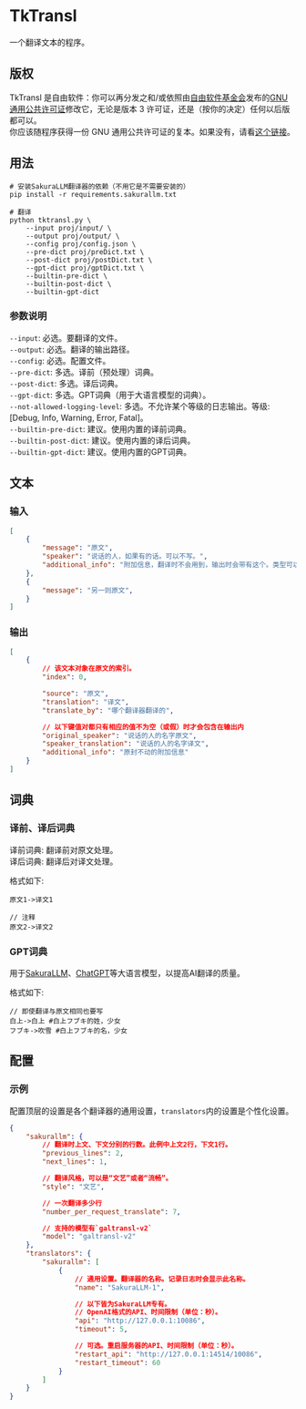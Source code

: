 # TkTransl

一个翻译文本的程序。

## 版权

TkTransl 是自由软件：你可以再分发之和/或依照由[自由软件基金会](https://www.fsf.org/)发布的[GNU 通用公共许可证](https://www.gnu.org/licenses/gpl-3.0.html)修改它，无论是版本 3 许可证，还是（按你的决定）任何以后版都可以。  
你应该随程序获得一份 GNU 通用公共许可证的复本。如果没有，请看[这个链接](https://www.gnu.org/licenses/)。

## 用法

```shell
# 安装SakuraLLM翻译器的依赖（不用它是不需要安装的）
pip install -r requirements.sakurallm.txt

# 翻译
python tktransl.py \
    --input proj/input/ \
    --output proj/output/ \
    --config proj/config.json \
    --pre-dict proj/preDict.txt \
    --post-dict proj/postDict.txt \
    --gpt-dict proj/gptDict.txt \
    --builtin-pre-dict \
    --builtin-post-dict \
    --builtin-gpt-dict
```

### 参数说明

`--input`: 必选。要翻译的文件。  
`--output`: 必选。翻译的输出路径。  
`--config`: 必选。配置文件。  
`--pre-dict`: 多选。译前（预处理）词典。  
`--post-dict`: 多选。译后词典。  
`--gpt-dict`: 多选。GPT词典（用于大语言模型的词典）。  
`--not-allowed-logging-level`: 多选。不允许某个等级的日志输出。等级: [Debug, Info, Warning, Error, Fatal]。  
`--builtin-pre-dict`: 建议。使用内置的译前词典。  
`--builtin-post-dict`: 建议。使用内置的译后词典。  
`--builtin-gpt-dict`: 建议。使用内置的GPT词典。  

## 文本

### 输入

```json
[
    {
        "message": "原文",
        "speaker": "说话的人，如果有的话。可以不写。",
        "additional_info": "附加信息，翻译时不会用到，输出时会带有这个。类型可以是字符串、数值、列表、字典等等都行。"
    },
    {
        "message": "另一则原文",
    }
]
```

### 输出

```json
[
    {
        // 该文本对象在原文的索引。
        "index": 0,

        "source": "原文",
        "translation": "译文",
        "translate_by": "哪个翻译器翻译的",

        // 以下键值对都只有相应的值不为空（或假）时才会包含在输出内
        "original_speaker": "说话的人的名字原文",
        "speaker_translation": "说话的人的名字译文",
        "additional_info": "原封不动的附加信息"
    }
]
```

## 词典

### 译前、译后词典

译前词典: 翻译前对原文处理。  
译后词典: 翻译后对译文处理。

格式如下:

```text
原文1->译文1

// 注释
原文2->译文2
```

### GPT词典

用于[SakuraLLM](https://github.com/SakuraLLM/SakuraLLM)、[ChatGPT](https://chat.openai.com/)等大语言模型，以提高AI翻译的质量。

格式如下:

```text
// 即使翻译与原文相同也要写
白上->白上 #白上フブキ的姓，少女
フブキ->吹雪 #白上フブキ的名，少女
```

## 配置

### 示例

配置顶层的设置是各个翻译器的通用设置，`translators`内的设置是个性化设置。

```json
{
    "sakurallm": {
        // 翻译时上文、下文分别的行数。此例中上文2行，下文1行。
        "previous_lines": 2,
        "next_lines": 1,

        // 翻译风格，可以是“文艺”或者“流畅”。
        "style": "文艺",

        // 一次翻译多少行
        "number_per_request_translate": 7,

        // 支持的模型有`galtransl-v2`
        "model": "galtransl-v2"
    },
    "translators": {
        "sakurallm": [
            {
                // 通用设置。翻译器的名称。记录日志时会显示此名称。
                "name": "SakuraLLM-1",

                // 以下皆为SakuraLLM专有。
                // OpenAI格式的API、时间限制（单位：秒）。
                "api": "http://127.0.0.1:10086", 
                "timeout": 5,

                // 可选。重启服务器的API、时间限制（单位：秒）。
                "restart_api": "http://127.0.0.1:14514/10086",
                "restart_timeout": 60
            }
        ]
    }
}
```

